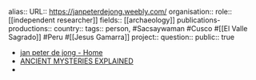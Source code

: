 alias::
URL:: https://janpeterdejong.weebly.com/
organisation::
role:: [[independent researcher]] 
fields:: [[archaeology]] 
publications-productions:: 
country::
tags:: person, #Sacsaywaman #Cusco #[[El Valle Sagrado]] #Peru #[[Jesus Gamarra]]
project::
question::
public:: true

- [jan peter de jong - Home](https://janpeterdejong.weebly.com/)
- [ANCIENT MYSTERIES EXPLAINED](http://www.ancient-mysteries-explained.com/)
-